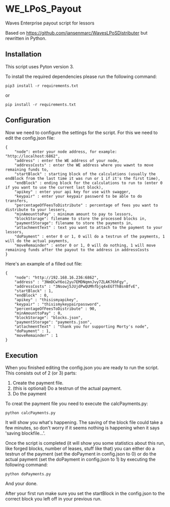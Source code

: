 # WE_LPoS_Payout
Waves Enterprise payout script for lessors

Based on <https://github.com/jansenmarc/WavesLPoSDistributer> but rewritten in Python.

## Installation
This script uses Pyton version 3.

To install the required dependencies please run the following command:
```
pip3 install -r requirements.txt
```
or 
```
pip install -r requirements.txt
```

## Configuration
Now we need to configure the settings for the script. For this we need to edit the config.json file:
```
{
    "node": enter your node address, for example: "http://localhost:6862",
    "address" : enter the WE address of your node,
    "addressCosts" : enter the WE address where you wawnt to move remaining funds to,
    "startBlock" : starting block of the calculations (usually the endBlock from the last time it was run or 1 if it's the first time),
    "endBlock" : ending block for the calculations to run to (enter 0 if you want to use the current last block),
    "apikey" : enter your api key for use with swagger,
    "keypair" : enter your keypair password to be able to do transfers,
    "percentageOfFeesToDistribute" : percentage of fees you want to distribute to your lessers, 
    "minAmounttoPay" : minimum amount to pay to lessors,
    "blockStorage": filename to store the processed blocks in,
    "paymentStorage": filename to store the payments in,
    "attachmentText" : text you want to attach to the payment to your lessors,
    "doPayment" : enter 0 or 1, 0 will do a testrun of the payments, 1 will do the actual payments,
    "moveRemainder" : enter 0 or 1, 0 will do nothing, 1 will move remaining funds after the payout to the address in addressCosts
}
```

Here's an example of a filled out file:
```
{
    "node": "http://192.168.16.236:6862",
    "address" : "3NmDCwY6oi2yu7EMDNqmnJvy7ZLAK76hFgy",
    "addressCosts" : "3Nsowj5JUjdPwQUMhfbjq4xEGTThBsnBfvE",
    "startBlock" : 1,
    "endBlock" : 0,
    "apikey" : "thisismyapikey",
    "keypair" : "thisismykeypairpassword",
    "percentageOfFeesToDistribute" : 90, 
    "minAmounttoPay" : 0,
    "blockStorage": "blocks.json",
    "paymentStorage": "payments.json",
    "attachmentText" : "thank you for supporting Morty's node",
    "doPayment" : 1,
    "moveRemainder" : 1
}
```

## Execution
When you finished editing the config.json you are ready to run the script. This consists out of 2 (or 3) parts:
1. Create the payment file.
2. (this is optional) Do a testrun of the actual payment.
3. Do the payment

To creat the payment file you need to execute the calcPayments.py:
```
python calcPayments.py
```
It will show you what's happening. The saving of the block file could take a few minutes, so don't worry if it seems nothing is happening when it says 'saving blockfile...'.

Once the script is completed (it will show you some statistics about this run, like forged blocks, number of leases, stuff like that) you can either do a testrun of the payment (set the doPayment in config.json to 0) or do the actual payment (set the doPayment in config.json to 1) by executing the following command:
```
python doPayments.py
```

And your done. 

After your first run make sure you set the startBlock in the config.json to the correct block you left off in your previous run.
